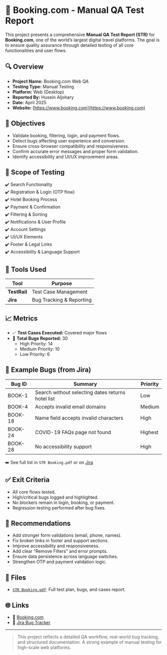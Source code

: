 # 🏨 Booking.com - Manual QA Test Report

This project presents a comprehensive **Manual QA Test Report (STR)** for **Booking.com**, one of the world’s largest digital travel platforms. The goal is to ensure quality assurance through detailed testing of all core functionalities and user flows.

## 🔍 Overview

- **Project Name:** Booking.com Web QA
- **Testing Type:** Manual Testing
- **Platform:** Web (Desktop)
- **Reported By:** Husein Aljohary
- **Date:** April 2025
- **Website:** [https://www.booking.com](https://www.booking.com)

## 🎯 Objectives

- Validate booking, filtering, login, and payment flows.
- Detect bugs affecting user experience and conversion.
- Ensure cross-browser compatibility and responsiveness.
- Confirm accurate error messages and proper form validation.
- Identify accessibility and UI/UX improvement areas.

## 🧪 Scope of Testing

✔️ Search Functionality  
✔️ Registration & Login (OTP flow)  
✔️ Hotel Booking Process  
✔️ Payment & Confirmation  
✔️ Filtering & Sorting  
✔️ Notifications & User Profile  
✔️ Account Settings  
✔️ UI/UX Elements  
✔️ Footer & Legal Links  
✔️ Accessibility & Language Support

## 🧰 Tools Used

| Tool     | Purpose                     |
|----------|-----------------------------|
| **TestRail** | Test Case Management        |
| **Jira**     | Bug Tracking & Reporting    |

## 📈 Metrics

- ✅ **Test Cases Executed:** Covered major flows
- 🐞 **Total Bugs Reported:** 30
  - High Priority: 14
  - Medium Priority: 10
  - Low Priority: 6

## 🐞 Example Bugs (from Jira)

| Bug ID   | Summary                                                    | Priority |
|----------|------------------------------------------------------------|----------|
| BOOK-1   | Search without selecting dates returns hotel list          | Low      |
| BOOK-4   | Accepts invalid email domains                              | Medium   |
| BOOK-18  | Name field accepts invalid characters                      | High     |
| BOOK-24  | COVID-19 FAQs page not found                              | Highest  |
| BOOK-28  | No accessibility support                                    | High     |

➡️ See full list in `STR Booking.pdf` or on [Jira](https://husein390.atlassian.net/browse/BOOK-1)

## ✅ Exit Criteria

- All core flows tested.
- High/critical bugs logged and highlighted.
- No blockers remain in login, booking, or payment.
- Regression testing performed after bug fixes.

## 📌 Recommendations

- Add stronger form validations (email, phone, names).
- Fix broken links in footer and support sections.
- Improve accessibility and responsiveness.
- Add clear "Remove Filters" and error prompts.
- Ensure data persistence across language switches.
- Strengthen OTP and payment validation logic.

## 📄 Files

- [`STR Booking.pdf`](./STR%20Booking.pdf): Full test plan, bugs, and cases report.

## 🌐 Links

- 🔗 [Booking.com](https://www.booking.com)
- 🐞 [Jira Bug Tracker](https://husein390.atlassian.net/browse/BOOK-1)

---

> This project reflects a detailed QA workflow, real-world bug tracking, and structured documentation. A strong example of manual testing for high-scale web platforms.
